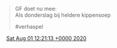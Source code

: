 > GF doet nu mee:  
> Als donderslag bij heldere kippensoep  
>   
> \#verhaspel

<img src="../../media/tweet.ico" width="12" /> [Sat Aug 01 12:21:13 +0000 2020](https://twitter.com/DromerDenker/status/1289536663035604997)